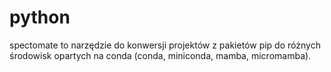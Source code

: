 # python
spectomate to narzędzie do konwersji projektów z pakietów pip do różnych środowisk opartych na conda (conda, miniconda, mamba, micromamba).
